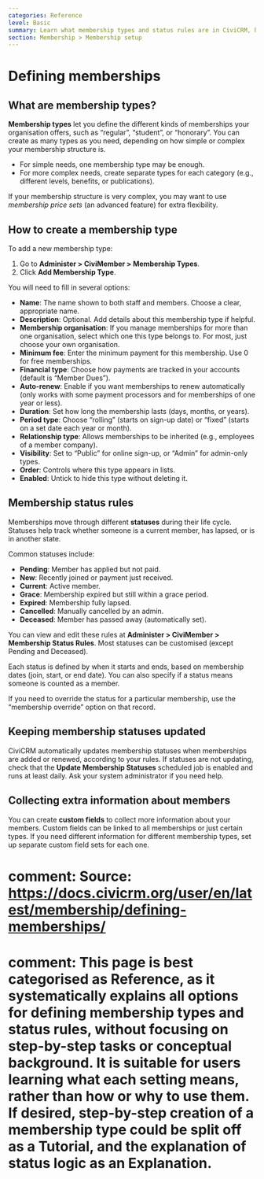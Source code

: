 ```yaml
---
categories: Reference
level: Basic
summary: Learn what membership types and status rules are in CiviCRM, how to define them, and what each option means for managing your organisation’s members.
section: Membership > Membership setup
---
```


# Defining memberships

## What are membership types?

**Membership types** let you define the different kinds of memberships your organisation offers, such as “regular”, “student”, or “honorary”. You can create as many types as you need, depending on how simple or complex your membership structure is.

- For simple needs, one membership type may be enough.
- For more complex needs, create separate types for each category (e.g., different levels, benefits, or publications).

If your membership structure is very complex, you may want to use *membership price sets* (an advanced feature) for extra flexibility.

## How to create a membership type

To add a new membership type:

1. Go to **Administer > CiviMember > Membership Types**.
2. Click **Add Membership Type**.

You will need to fill in several options:

- **Name**: The name shown to both staff and members. Choose a clear, appropriate name.
- **Description**: Optional. Add details about this membership type if helpful.
- **Membership organisation**: If you manage memberships for more than one organisation, select which one this type belongs to. For most, just choose your own organisation.
- **Minimum fee**: Enter the minimum payment for this membership. Use 0 for free memberships.
- **Financial type**: Choose how payments are tracked in your accounts (default is “Member Dues”).
- **Auto-renew**: Enable if you want memberships to renew automatically (only works with some payment processors and for memberships of one year or less).
- **Duration**: Set how long the membership lasts (days, months, or years).
- **Period type**: Choose “rolling” (starts on sign-up date) or “fixed” (starts on a set date each year or month).
- **Relationship type**: Allows memberships to be inherited (e.g., employees of a member company).
- **Visibility**: Set to “Public” for online sign-up, or “Admin” for admin-only types.
- **Order**: Controls where this type appears in lists.
- **Enabled**: Untick to hide this type without deleting it.

## Membership status rules

Memberships move through different **statuses** during their life cycle. Statuses help track whether someone is a current member, has lapsed, or is in another state.

Common statuses include:

- **Pending**: Member has applied but not paid.
- **New**: Recently joined or payment just received.
- **Current**: Active member.
- **Grace**: Membership expired but still within a grace period.
- **Expired**: Membership fully lapsed.
- **Cancelled**: Manually cancelled by an admin.
- **Deceased**: Member has passed away (automatically set).

You can view and edit these rules at **Administer > CiviMember > Membership Status Rules**. Most statuses can be customised (except Pending and Deceased).

Each status is defined by when it starts and ends, based on membership dates (join, start, or end date). You can also specify if a status means someone is counted as a member.

If you need to override the status for a particular membership, use the “membership override” option on that record.

## Keeping membership statuses updated

CiviCRM automatically updates membership statuses when memberships are added or renewed, according to your rules. If statuses are not updating, check that the **Update Membership Statuses** scheduled job is enabled and runs at least daily. Ask your system administrator if you need help.

## Collecting extra information about members

You can create **custom fields** to collect more information about your members. Custom fields can be linked to all memberships or just certain types. If you need different information for different membership types, set up separate custom field sets for each one.

# comment: Source: https://docs.civicrm.org/user/en/latest/membership/defining-memberships/
# comment: This page is best categorised as Reference, as it systematically explains all options for defining membership types and status rules, without focusing on step-by-step tasks or conceptual background. It is suitable for users learning what each setting means, rather than how or why to use them. If desired, step-by-step creation of a membership type could be split off as a Tutorial, and the explanation of status logic as an Explanation.